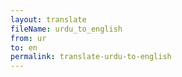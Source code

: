 ```yaml
--- 
layout: translate 
fileName: urdu_to_english
from: ur
to: en 
permalink: translate-urdu-to-english
---
```


